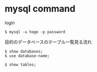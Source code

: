 # mysql command
login
```
$ mysql -u hoge -p password
```
目的のデータベースのテーブル一覧見る流れ
```
$ show databases;
$ use database-name;

$ show tables;
```
